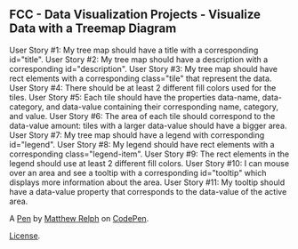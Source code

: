 FCC - Data Visualization Projects - Visualize Data with a Treemap Diagram
-------------------------------------------------------------------------
User Story #1: My tree map should have a title with a corresponding id="title".
User Story #2: My tree map should have a description with a corresponding id="description".
User Story #3: My tree map should have rect elements with a corresponding class="tile" that represent the data.
User Story #4: There should be at least 2 different fill colors used for the tiles.
User Story #5: Each tile should have the properties data-name, data-category, and data-value containing their corresponding name, category, and value.
User Story #6: The area of each tile should correspond to the data-value amount: tiles with a larger data-value should have a bigger area.
User Story #7: My tree map should have a legend with corresponding id="legend".
User Story #8: My legend should have rect elements with a corresponding class="legend-item".
User Story #9: The rect elements in the legend should use at least 2 different fill colors.
User Story #10: I can mouse over an area and see a tooltip with a corresponding id="tooltip" which displays more information about the area.
User Story #11: My tooltip should have a data-value property that corresponds to the data-value of the active area.

A [Pen](https://codepen.io/mattrelph/pen/QzJLZX) by [Matthew Relph](https://codepen.io/mattrelph) on [CodePen](https://codepen.io).

[License](https://codepen.io/mattrelph/pen/QzJLZX/license).